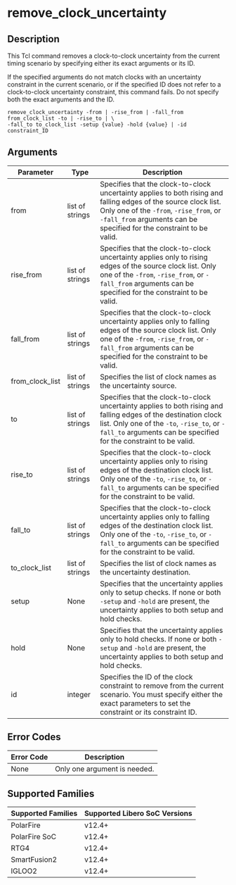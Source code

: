 # remove_clock_uncertainty

## Description 

This Tcl command removes a clock-to-clock uncertainty from the current timing scenario by specifying either its exact arguments or its ID.

If the specified arguments do not match clocks with an uncertainty constraint in the current scenario, or if the specified ID does not refer to a clock-to-clock uncertainty constraint, this command fails. Do not specify both the exact arguments and the ID.

```
remove_clock_uncertainty -from | -rise_from | -fall_from from_clock_list -to | -rise_to | \
-fall_to to_clock_list -setup {value} -hold {value} | -id constraint_ID 
```

## Arguments 

|Parameter|Type|Description|
|---------|----|-----------|
|from|list of strings|Specifies that the clock-to-clock uncertainty applies to both rising and falling edges of the source clock list. Only one of the `-from`, `-rise_from`, or `-fall_from` arguments can be specified for the constraint to be valid.|
|rise_from|list of strings|Specifies that the clock-to-clock uncertainty applies only to rising edges of the source clock list. Only one of the `-from`, `-rise_from`, or `-fall_from` arguments can be specified for the constraint to be valid.|
|fall_from|list of strings|Specifies that the clock-to-clock uncertainty applies only to falling edges of the source clock list. Only one of the `-from`, `-rise_from`, or `-fall_from` arguments can be specified for the constraint to be valid.|
|from_clock_list|list of strings|Specifies the list of clock names as the uncertainty source.|
|to|list of strings|Specifies that the clock-to-clock uncertainty applies to both rising and falling edges of the destination clock list. Only one of the `-to`, `-rise_to`, or `-fall_to` arguments can be specified for the constraint to be valid.|
|rise_to|list of strings|Specifies that the clock-to-clock uncertainty applies only to rising edges of the destination clock list. Only one of the `-to`, `-rise_to`, or `-fall_to` arguments can be specified for the constraint to be valid.|
|fall_to|list of strings|Specifies that the clock-to-clock uncertainty applies only to falling edges of the destination clock list. Only one of the `-to`, `-rise_to`, or `-fall_to` arguments can be specified for the constraint to be valid.|
|to_clock_list|list of strings|Specifies the list of clock names as the uncertainty destination.|
|setup|None|Specifies that the uncertainty applies only to setup checks. If none or both `-setup` and `-hold` are present, the uncertainty applies to both setup and hold checks.|
|hold|None|Specifies that the uncertainty applies only to hold checks. If none or both `-setup` and `-hold` are present, the uncertainty applies to both setup and hold checks.|
|id|integer|Specifies the ID of the clock constraint to remove from the current scenario. You must specify either the exact parameters to set the constraint or its constraint ID.|

## Error Codes 

|Error Code|Description|
|----------|-----------|
|None|Only one argument is needed.|

## Supported Families 

|Supported Families|Supported Libero SoC Versions|
|------------------|-----------------------------|
|PolarFire|v12.4+|
|PolarFire SoC|v12.4+|
|RTG4|v12.4+|
|SmartFusion2|v12.4+|
|IGLOO2|v12.4+|

